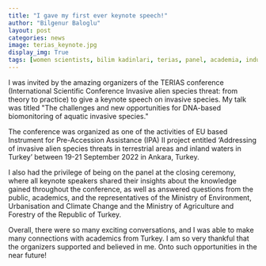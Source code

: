 ```yaml
---
title: "I gave my first ever keynote speech!"
author: "Bilgenur Baloglu"
layout: post
categories: news
image: terias_keynote.jpg
display_img: True
tags: [women scientists, bilim kadinlari, terias, panel, academia, industry, Turkey, bioinformatics, biomonitoring]
---
```


I was invited by the amazing organizers of the TERIAS conference (International Scientific Conference Invasive alien species threat: from theory to practice) to give a keynote speech on invasive species. My talk was titled "The challenges and new opportunities for DNA-based biomonitoring of aquatic invasive species."  

The conference was organized as one of the activities of EU based Instrument for Pre-Accession Assistance (IPA) II project entitled ‘Addressing of invasive alien species threats in terrestrial areas and inland waters in Turkey’ between 19-21 September 2022 in Ankara, Turkey.

I also had the privilege of being on the panel at the closing ceremony, where all keynote speakers shared their insights about the knowledge gained throughout the conference, as well as answered questions from the public, academics, and the representatives of the Ministry of Environment, Urbanisation and Climate Change and the Ministry of Agriculture and Forestry of the Republic of Turkey.

Overall, there were so many exciting conversations, and I was able to make many connections with academics from Turkey. I am so very thankful that the organizers supported and believed in me. Onto such opportunities in the near future! 
